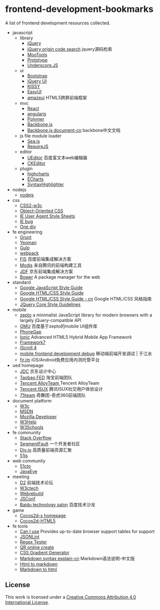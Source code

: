 # frontend-development-bookmarks
A list of frontend development resources collected.

+ javascript
	+ library
		+ [jQuery](https://jquery.com/)
		+ [jQuery origin code search](http://oscarotero.com/jquery/) jquery源码检索
		+ [MooTools](http://mootools.net/)
		+ [Prototype](http://www.prototypejs.org/)
		+ [Underscore.JS](http://documentcloud.github.com/underscore/)
	+ ui 
		+ [Bootstrap](http://getbootstrap.com/)
		+ [jQuery UI](http://jqueryui.com/)
		+ [KISSY](http://docs.kissyui.com/)
		+ [EasyUI](http://www.jeasyui.com/)
		+ [amazeui](http://amazeui.org/) HTML5跨屏前端框架
	+ mvc
		+ [React](http://facebook.github.io/react/)
		+ [angularjs](https://angularjs.org/)
		+ [Polymer](https://www.polymer-project.org/)
		+ [Backbone.js](http://backbonejs.org/)
		+ [Backbone.js document-cn](http://www.css88.com/doc/backbone/) backbone中文文档
	+ js file module loader
		+ [Sea.js](http://seajs.org/)
		+ [RequireJS](http://www.requirejs.org/)
	+ editor
		+ [UEditor](http://ueditor.baidu.com/website/index.html) 百度富文本web编辑器
		+ [CKEditor](http://ckeditor.com/)
	+ plugin
		+ [highcharts](http://www.highcharts.com/)
		+ [ECharts](http://echarts.baidu.com/)
		+ [SyntaxHighlighter](http://alexgorbatchev.com/SyntaxHighlighter/)
+ nodejs
	+  [nodejs](https://nodejs.org)
+ css
    + [CSS2-w3c](http://www.w3.org/TR/CSS2/)
	+ [Object-Oriented CSS](http://oocss.org/)
	+ [IE User Agent Style Sheets](http://www.iecss.com/)
	+ [IE bug](http://www.positioniseverything.net/explorer.html)
	+ [One div](http://one-div.com/)
+ fe engineering
	+ [Grunt](http://gruntjs.com/)
	+ [Yeoman](http://yeoman.io/)
	+ [Gulp](http://gulpjs.com/)
	+ [webpack](https://webpack.github.io/)
	+ [FIS](http://fis.baidu.com/) 百度前端集成解决方案                
	+ [Modjs](http://madscript.com/modjs/) 来自腾讯的前端构建工具
	+ [JDF](https://github.com/putaoshu/jdf/) 京东前端集成解决方案
	+ [Bower](http://bower.io/) A package manager for the web
+ standard
	+ [Google JavaScript Style Guide](http://google-styleguide.googlecode.com/svn/trunk/javascriptguide.xml)
	+ [Google HTML/CSS Style Guide](http://google-styleguide.googlecode.com/svn/trunk/htmlcssguide.xml)
	+ [Google HTML/CSS Style Guide - cn](https://github.com/romoo/google-html-css-style-guide) Google HTML/CSS 风格指南
	+ [JQuery Core Style Guidelines](http://contribute.jquery.org/style-guide/js/)
+ mobile
	+ [zepto](http://zeptojs.com/) a minimalist JavaScript library for modern browsers with a largely jQuery-compatible API
	+ [GMU](http://gmu.baidu.com/) 百度基于zepto的mobile UI组件库
	+ [PhoneGap](http://phonegap.com/)
	+ [Ionic](http://ionicframework.com/) Advanced HTML5 Hybrid Mobile App Framework
	+ [Framework7](http://framework7.taobao.org/)
	+ [iScroll 4](http://cubiq.org/iscroll-4)
	+ [mobile frontend development debug](http://yujiangshui.com/multidevice-frontend-debug/) 移动端前端开发调试 | 于江水
	+ [fir.im](http://fir.im/) iOS/Android免费应用内测托管平台
+ ued homepage
	+ [JDC](http://jdc.jd.com/) 京东设计中心
	+ [Taobao FED](http://taobaofed.org/) 淘宝前端团队
	+ [Tencent AlloyTeam ](http://alloyteam.github.io/) Tencent AlloyTeam
	+ [Tencent ISUX](http://isux.tencent.com/) 腾讯ISUX社交用户体验设计
	+ [75team](http://www.75team.com/) 奇舞团-奇虎360前端团队
+ document platform
	+ [W3c](http://www.w3.org/)
	+ [MSDN](http://msdn.microsoft.com/zh-cn/library/)
	+ [Mozilla Developer](https://developer.mozilla.org/en-US/)
	+ [W3Help](http://www.w3help.org/zh-cn/)
	+ [W3Schools](http://www.w3schools.com/)
+ fe community
	+ [Stack Overflow](http://stackoverflow.com/)
	+ [SegmentFault](http://segmentfault.com/) 一个开发者社区
	+ [Div.io](http://div.io/) 高质量前端资源汇聚
	+ [51js](http://www.51js.com/) 
+ web community
	+ [51cto](http://www.51cto.com/)
	+ [JavaEye](http://www.javaeye.com/)
+ meeting
	+ [D2](http://d2forum.alibaba-inc.com/) 前端技术论坛
	+ [W3ctech](http://www.w3ctech.com/)
	+ [Webrebuild](http://www.webrebuild.org/)
	+ [JSConf](http://jsconf.cn/)
	+ [Baidu technology salon](http://www.infoq.com/cn/zones/baidu-salon/) 百度技术沙龙
+ game
	+ [Cocos2d-x homepage](http://cocos2d-x.org/)
	+ [Cocos2d-HTML5](http://cocos2d-x.org/npm/cocos2d-html5/index.html)
+ fe tools
	+ [Can I use](http://caniuse.com/) Provides up-to-date browser support tables for support
	+ [JSONLint](http://jsonlint.com/)
	+ [Regex Tester](http://regexpal.com/)
	+ [QR online create](http://putaoshublog.sinaapp.com/lab/tool/qr.html)
	+ [CSS Gradient Generator](http://www.colorzilla.com/gradient-editor/) 
	+ [Markdown syntax explain-cn](http://wowubuntu.com/markdown/) Markdown语法说明-中文版
	+ [Html to markdown](http://higrid.net/c-html2md.htm)
	+ [Markdown to html](http://putaoshublog.sinaapp.com/lab/markdown_js/index.html)

## License

This work is licensed under a <a rel="license" href="http://creativecommons.org/licenses/by/4.0/">Creative Commons Attribution 4.0 International License</a>.

